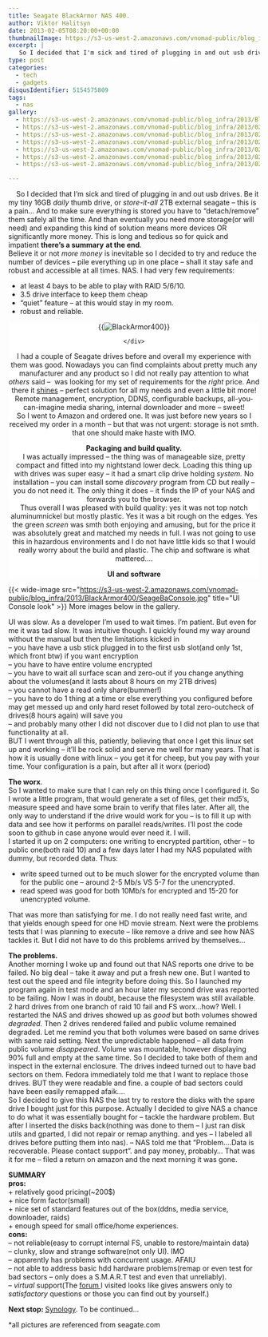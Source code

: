 ```yaml
---
title: Seagate BlackArmor NAS 400.
author: Viktor Halitsyn
date: 2013-02-05T08:20:00+00:00
thumbnailImage: https://s3-us-west-2.amazonaws.com/vnomad-public/blog_infra/2013/BlackArmor400/ext-nas-blackarmor-nas-400-overview-2-316x268.png
excerpt: |
   So I decided that I'm sick and tired of plugging in and out usb drives. Be it my tiny 16GB daily thumb drive, or store-it-all 2TB external seagate - this is a pain... And to make sure everything is stored you have to "detach/remove" them safely all the time. And than eventually you need more storage(or will need) and expanding this kind of solution means more devices OR significantly more money. This is long and tedious so for quick and impatient there's a summary at the end.
type: post
categories:
  - tech
  - gadgets
disqusIdentifier: 5154575809
tags:
  - nas
gallery:
  - https://s3-us-west-2.amazonaws.com/vnomad-public/blog_infra/2013/BlackArmor400/SeageBaConsole.jpg
  - https://s3-us-west-2.amazonaws.com/vnomad-public/blog_infra/2013/02/004592-1-1.jpg
  - https://s3-us-west-2.amazonaws.com/vnomad-public/blog_infra/2013/02/004592-1-1.jpg
  - https://s3-us-west-2.amazonaws.com/vnomad-public/blog_infra/2013/02/004592-1-1-550x262.jpg
  - https://s3-us-west-2.amazonaws.com/vnomad-public/blog_infra/2013/02/004592-1-1-230x109.jpg
  - https://s3-us-west-2.amazonaws.com/vnomad-public/blog_infra/2013/02/004592-1-1-350x166.jpg
  - https://s3-us-west-2.amazonaws.com/vnomad-public/blog_infra/2013/02/004592-1-1-480x227.jpg

---
```

<div dir="ltr" style="text-align: left;">
      So I decided that I&#8217;m sick and tired of plugging in and out usb drives. Be it my tiny 16GB <i>daily</i> thumb drive, or <i>store-it-all</i> 2TB external seagate &#8211; this is a pain&#8230; And to make sure everything is stored you have to &#8220;detach/remove&#8221; them safely all the time. And than eventually you need more storage(or will need) and expanding this kind of solution means more devices OR significantly more money. This is long and tedious so for quick and impatient <b>there&#8217;s a summary</b> <b>at the end</b>.<br /> Believe it or not <i>more money</i> is inevitable so I decided to try and reduce the number of devices &#8211; pile everything up in one place &#8211; shall it stay safe and robust and accessible at all times. NAS. I had very few requirements:</p> 
  
  <ul style="text-align: left;">
    <li>
      at least 4 bays to be able to play with RAID 5/6/10.
    </li>
    <li>
      3.5 drive interface to keep them cheap
    </li>
    <li>
      &#8220;quiet&#8221; feature &#8211; at this would stay in my room.
    </li>
    <li>
      robust and reliable.
    </li>
  </ul>
  
  <div style="clear: both; text-align: center;background-color: white;">
 {{<image classes="fancybox left" src="https://s3-us-west-2.amazonaws.com/vnomad-public/blog_infra/2013/BlackArmor400/ext-nas-blackarmor-nas-400-overview-2-316x268.png" title="BlackArmor400" >}}

    </div>
  
  <p>
    I had a couple of Seagate drives before and overall my experience with them was good. Nowadays you can find complaints about pretty much any manufacturer and any product so I did not really pay attention to what <i>others</i> said &#8211;  was looking for my set of requirements for the <i>right</i> price. And there it <a href="http://www.seagate.com/external-hard-drives/network-storage/business/blackarmor-nas-400/" target="_blank">shines</a> &#8211; perfect solution for all my needs and even a little bit more! Remote management, encryption, DDNS, configurable backups, all-you-can-imagine media sharing, internal downloader and more &#8211; sweet!<br /> So I went to Amazon and ordered one. It was just before new years so I received my order in a month &#8211; but that was not urgent: storage is not smth. that one should make haste with IMO.
  </p>
  
  <p>
    <b>Packaging and build quality.</b><br /> I was actually impressed &#8211; the thing was of manageable size, pretty compact and fitted into my nightstand lower<b> </b>deck. Loading this thing up with drives was super easy &#8211; it had a smart clip drive holding <i>system.</i> No installation &#8211; you can install some <i>discovery</i> program from CD but really &#8211; you do not need it. The only thing it does &#8211; it finds the IP of your NAS and forwards you to the browser.<br /> Thus overall I was pleased with build quality: yes it was not top notch aluminumnickel but mostly plastic. Yes it was a bit rough on the edges. Yes the green <i>screen</i> was smth both enjoying and amusing, but for the price it was absolutely great and matched my needs in full. I was not going to use this in hazardous environments and I do not have little kids so that I would really worry about the build and plastic. The chip and software is what mattered&#8230;.
  </p>
  
  <p>
    <b>UI and software</b>
  </p>
</div>

  {{< wide-image src="https://s3-us-west-2.amazonaws.com/vnomad-public/blog_infra/2013/BlackArmor400/SeageBaConsole.jpg" title="UI Console look" >}}
 More images below in the gallery.
<div dir="ltr" style="text-align: left;">

  <p>
    UI was slow. As a developer I&#8217;m used to wait times. I&#8217;m patient. But even for me it was tad slow. It was intuitive though. I quickly found my way around without the manual but then the limitations kicked in<br /> &#8211; you have have a usb stick plugged in to the first usb slot(and only 1st, which front btw) if you want encryption<br /> &#8211; you have to have entire volume encrypted<br /> &#8211; you have to wait all surface scan and zero-out if you change anything about the volumes(and it lasts about 8 hours on my 2TB drives)<br /> &#8211; you cannot have a read only share(bummer!)<br /> &#8211; you have to do 1 thing at a time or else everything you configured before may get messed up and only hard reset followed by total zero-outcheck of drives(8 hours again) will save you<br /> &#8211; and probably many other I did not discover due to I did not plan to use that functionality at all.<br /> BUT I went through all this, patiently, believing that once I get this linux set up and working &#8211; it&#8217;ll be rock solid and serve me well for many years. That is how it is usually done with linux &#8211; you get it for cheep, but you pay with your time. Your configuration is a pain, but after all it worx (period)
  </p>
  
  <p>
    <b>The worx</b>.<br /> So I wanted to make sure that I can rely on this thing once I configured it. So I wrote a little program, that would generate a set of files, get their md5&#8217;s, measure speed and have some brain to verify that files later. After all, the only way to understand if the drive would work for you &#8211; is to fill it up with data and see how it performs on parallel reads/writes. I&#8217;ll post the code soon to github in case anyone would ever need it. I will.<br /> I started it up on 2 computers: one writing to encrypted partition, other &#8211; to public one(both raid 10) and a few days later I had my NAS populated with dummy, but recorded data. Thus:
  </p>
  
  <ul style="text-align: left;">
    <li>
      write speed turned out to be much slower for the encrypted volume than for the public one &#8211; around 2-5 Mb/s VS 5-7 for the unencrypted.
    </li>
    <li>
      read speed was good for both 10Mb/s for encrypted and 15-20 for unencrypted volume.
    </li>
  </ul>
  
  <p>
    That was more than satisfying for me. I do not really need fast write, and that yields enough speed for one HD movie stream. Next were the problems tests that I was planning to execute &#8211; like remove a drive and see how NAS tackles it. But I did not have to do this problems arrived by themselves&#8230;
  </p>
  
  <p>
    <b>The problems.</b><br /> Another morning I woke up and found out that NAS reports one drive to be failed. No big deal &#8211; take it away and put a fresh new one. But I wanted to test out the speed and file integrity before doing this. So I launched my program again in test mode and an hour later my second drive was reported to be failing. Now I was in doubt, because the filesystem was still available. 2 hard drives from one branch of raid 10 fail and FS worx&#8230;how? Well. I restarted the NAS and drives showed up as <i>good</i> but both volumes showed <i>degraded. </i>Then 2 drives rendered failed and public volume remained degraded. Let me remind you that both volumes were based on same drives with same raid setting. Next the unpredictable happened &#8211; all data from public volume <i>disappeared</i>. Volume was mountable, however displaying 90% full and empty at the same time. So I decided to take both of them and inspect in the external enclosure. The drives indeed turned out to have bad sectors on them. Fedora immediately told me that I want to replace those drives. BUT they were readable and fine. a couple of bad sectors could have been easily remapped afaik&#8230;.<br /> So I decided to give this NAS the last try to restore the disks with the spare drive I bought just for this purpose. Actually I decided to give NAS a chance to do what it was essentially bought for &#8211; tackle the hardware problem. But after I inserted the disks back(nothing was done to them &#8211; I just ran disk utils and gparted, I did not repair or remap anything. and yes &#8211; I labeled all drives before putting them into nas). &#8211; NAS told me that &#8220;Problem&#8230;.Data is recoverable. Please contact support&#8221;. and pay money, probably&#8230; That was it for me &#8211; filed a return on amazon and the next morning it was gone.
  </p>
  
  <p>
    <b>SUMMARY</b><br /> <b>pros: </b><br /> + relatively good pricing(~200$)<br /> + nice form factor(small)<br /> + nice set of standard features out of the box(ddns, media service, downloader, raids)<br /> + enough speed for small office/home experiences.<br /> <b>cons:</b><br /> &#8211; not reliable(easy to corrupt internal FS, unable to restore/maintain data)<br /> &#8211; clunky, slow and strange software(not only UI). IMO<br /> &#8211; apparently has problems with concurrent usage. AFAIU<br /> &#8211; not able to address basic hdd hardware problems(remap or even test for bad sectors &#8211; only does a S.M.A.R.T test and even that unreliably).<br /> &#8211; <i>virtual</i> support(The <a href="http://forums.seagate.com/" target="_blank">forum </a>I visited looks like gives answers only to <i>satisfactory</i> questions or those you can find out by yourself.)
  </p>
  
  <p>
    <b>Next stop: </b><a href="http://www.synology.com/products/product.php?product_name=DS413j&lang=us" target="_blank">Synology</a>. To be continued&#8230;
  </p>
  
  <p>
    *all pictures are referenced from seagate.com
  </p>
  
  <p>
     
  </p>
</div>